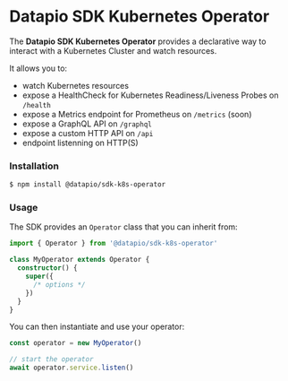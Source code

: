 # Datapio SDK Kubernetes Operator

The **Datapio SDK Kubernetes Operator** provides a declarative way to interact
with a Kubernetes Cluster and watch resources.

It allows you to:

 - watch Kubernetes resources
 - expose a HealthCheck for Kubernetes Readiness/Liveness Probes on `/health`
 - expose a Metrics endpoint for Prometheus on `/metrics` (soon)
 - expose a GraphQL API on `/graphql`
 - expose a custom HTTP API on `/api`
 - endpoint listenning on HTTP(S)

### Installation

```bash
$ npm install @datapio/sdk-k8s-operator
```

### Usage

The SDK provides an `Operator` class that you can inherit from:

```typescript
import { Operator } from '@datapio/sdk-k8s-operator'

class MyOperator extends Operator {
  constructor() {
    super({
      /* options */
    })
  }
}
```

You can then instantiate and use your operator:

```typescript
const operator = new MyOperator()

// start the operator
await operator.service.listen()
```
